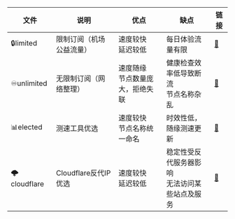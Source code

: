| 文件        | 说明                     | 优点                                 | 缺点                                               | 链接                                                         |
| ----------- | ------------------------ | ------------------------------------ | -------------------------------------------------- | ------------------------------------------------------------ |
| 🔒limited    | 限制订阅（机场公益流量） | 速度较快<br />延迟较低               | 每日体验流量有限                                   | [🔗](https://mirror.ghproxy.com/https://raw.githubusercontent.com/dongchengjie/airport/main/subs/merged/limited.yaml) |
| ♾️unlimited  | 无限制订阅（网络整理）   | 速度随缘<br />节点数量庞大，拒绝失联 | 健康检查效率低导致断流<br />节点名称杂乱           | [🔗](https://mirror.ghproxy.com/https://raw.githubusercontent.com/dongchengjie/airport/main/subs/merged/unlimitedyaml) |
| 📊elected    | 测速工具优选             | 速度较快<br />节点名称统一命名       | 时效性低，随缘测速更新                             | [🔗](https://mirror.ghproxy.com/https://raw.githubusercontent.com/dongchengjie/airport/main/subs/merged/elected.yaml) |
| 🌩cloudflare | Cloudflare反代IP优选     | 速度较快<br />延迟较低               | 稳定性受反代服务器影响<br />无法访问某些站点及服务 | [🔗](https://mirror.ghproxy.com/https://raw.githubusercontent.com/dongchengjie/airport/main/subs/merged/cloudflare.yaml) |
